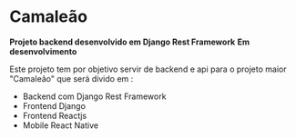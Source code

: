 <h1>Camaleão</h1>

<strong>Projeto backend desenvolvido em Django Rest Framework</strong>
<strong>Em desenvolvimento</strong>
<p>Este projeto tem por objetivo servir de backend e api para o projeto maior
	"Camaleão" que será divido em :
</p>
<ul>
	<li>Backend com Django Rest Framework</li>
	<li>Frontend Django</li>
	<li>Frontend Reactjs</li>
	<li>Mobile React Native</li>
</ul>